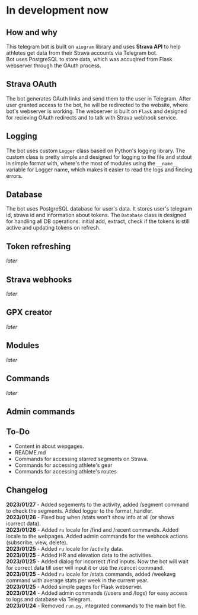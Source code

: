 # In development now

## How and why
This telegram bot is built on `aiogram` library and uses **Strava API** to help athletes get data from their Strava accounts via Telegram bot.<br>
Bot uses PostgreSQL to store data, which was accuqired from Flask webserver through the OAuth process.

## Strava OAuth
The bot generates OAuth links and send them to the user in Telegram. After user granted access to the bot, he will be redirected to the website, where bot's webserver is working. The webserver is built on `Flask` and designed for recieving OAuth redirects and to talk with Strava webhook service.

## Logging
The bot uses custom `Logger` class based on Python's logging library. The custom class is pretty simple and designed for logging to the file and stdout in simple format with, where's the most of modules using the `__name__` variable for Logger name, which makes it easier to read the logs and finding errors.

## Database
The bot uses PostgreSQL database for user's data. It stores user's telegram id, strava id and information about tokens. The `Database` class is designed for handling all DB operations: initial add, extract, check if the tokens is still active and updating tokens on refresh.

## Token refreshing
_later_

## Strava webhooks
_later_

## GPX creator
_later_

## Modules
_later_

## Commands
_later_

## Admin commands

## To-Do
- Content in about wepgages.<br>
- README.md<br>
- Commands for accessing starred segments on Strava.<br>
- Commands for accessing athlete's gear<br>
- Commands for accessing athlete's routes<br>


## Changelog
**2023/01/27** - Added segements to the activity, added /segment command to check the segments. Added logger to the format_handler.<br>
**2023/01/26** - Fixed bug when /stats won't show info at all (or shows icorrect data).<br>
**2023/01/26** - Added `ru` locale for /find and /recent commands. Added locale to the webpages. Added admin commands for the webhook actions (subscribe, view, delete).<br>
**2023/01/25** - Added `ru` locale for /activity data.<br>
**2023/01/25** - Added HR and elevation data to the activities.<br>
**2023/01/25** - Added dialog for incorrect /find inputs. Now the bot will wait for correct data till user will input it or use the /cancel command.<br>
**2023/01/25** - Added `ru` locale for /stats commands, added /weekavg command with average stats per week in the current year.<br>
**2023/01/25** - Added simple pages for Flask webserver.<br>
**2023/01/24** - Added admin commands (/users and /logs) for easy access to logs and database via Telegram.<br>
**2023/01/24** - Removed `run.py`, integrated commands to the main bot file.